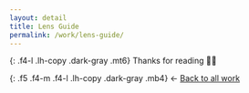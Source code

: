 ```yaml
---
layout: detail
title: Lens Guide
permalink: /work/lens-guide/
---
```


{: .f4-l .lh-copy .dark-gray .mt6}
Thanks for reading 🙏🏻

{: .f5 .f4-m .f4-l .lh-copy .dark-gray .mb4}
&larr; [Back to all work](/work)
